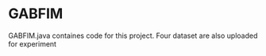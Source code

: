 # GABFIM

GABFIM.java containes code for this project.
Four dataset are also uploaded for experiment
